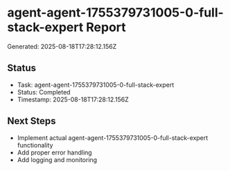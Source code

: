 # agent-agent-1755379731005-0-full-stack-expert Report

Generated: 2025-08-18T17:28:12.156Z

## Status
- Task: agent-agent-1755379731005-0-full-stack-expert
- Status: Completed
- Timestamp: 2025-08-18T17:28:12.156Z

## Next Steps
- Implement actual agent-agent-1755379731005-0-full-stack-expert functionality
- Add proper error handling
- Add logging and monitoring

